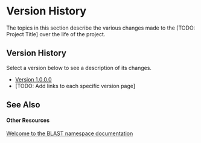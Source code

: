 # Version History

The topics in this section describe the various changes made to the [TODO: Project Title] over the life of the project.



## Version History

Select a version below to see a description of its changes.
&nbsp;<ul><li><a href="6cd45df0-07c3-4a1f-a60a-95106e592665.md">Version 1.0.0.0</a></li><li>
[TODO: Add links to each specific version page]</li></ul>

## See Also


#### Other Resources
<a href="b9ad19e2-d615-4cb3-b68b-64be6171b729.md">Welcome to the BLAST namespace documentation</a><br />
